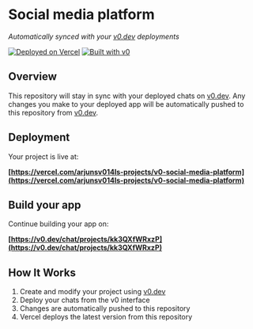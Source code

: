 # Social media platform

*Automatically synced with your [v0.dev](https://v0.dev) deployments*

[![Deployed on Vercel](https://img.shields.io/badge/Deployed%20on-Vercel-black?style=for-the-badge&logo=vercel)](https://vercel.com/arjunsv014ls-projects/v0-social-media-platform)
[![Built with v0](https://img.shields.io/badge/Built%20with-v0.dev-black?style=for-the-badge)](https://v0.dev/chat/projects/kk3QXfWRxzP)

## Overview

This repository will stay in sync with your deployed chats on [v0.dev](https://v0.dev).
Any changes you make to your deployed app will be automatically pushed to this repository from [v0.dev](https://v0.dev).

## Deployment

Your project is live at:

**[https://vercel.com/arjunsv014ls-projects/v0-social-media-platform](https://vercel.com/arjunsv014ls-projects/v0-social-media-platform)**

## Build your app

Continue building your app on:

**[https://v0.dev/chat/projects/kk3QXfWRxzP](https://v0.dev/chat/projects/kk3QXfWRxzP)**

## How It Works

1. Create and modify your project using [v0.dev](https://v0.dev)
2. Deploy your chats from the v0 interface
3. Changes are automatically pushed to this repository
4. Vercel deploys the latest version from this repository
